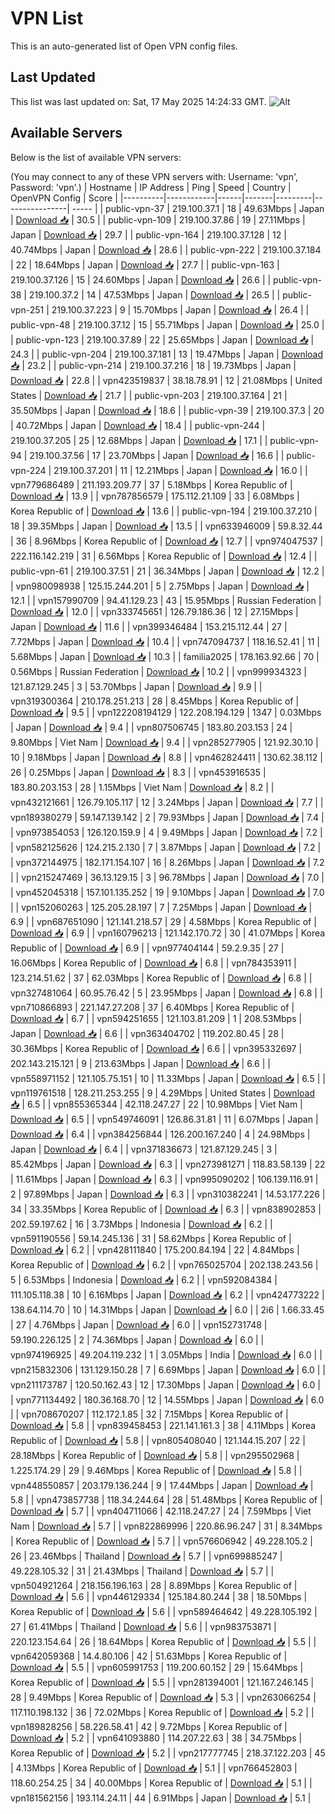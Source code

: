 # VPN List

This is an auto-generated list of Open VPN config files.

## Last Updated

This list was last updated on: Sat, 17 May 2025 14:24:33 GMT.
![Alt](https://repobeats.axiom.co/api/embed/186b98318ef1479477931607c1ad7d823f12451f.svg "Repobeats analytics image")

## Available Servers

Below is the list of available VPN servers:

(You may connect to any of these VPN servers with: Username: 'vpn', Password: 'vpn'.)
| Hostname | IP Address | Ping | Speed | Country | OpenVPN Config | Score |
|----------|------------|------|-------|---------|----------------| ----- |
| public-vpn-37 | 219.100.37.1 | 18 | 49.63Mbps | Japan | [Download 📥](./configs/server_0_JP.ovpn) | 30.5 |
| public-vpn-109 | 219.100.37.86 | 19 | 27.11Mbps | Japan | [Download 📥](./configs/server_1_JP.ovpn) | 29.7 |
| public-vpn-164 | 219.100.37.128 | 12 | 40.74Mbps | Japan | [Download 📥](./configs/server_2_JP.ovpn) | 28.6 |
| public-vpn-222 | 219.100.37.184 | 22 | 18.64Mbps | Japan | [Download 📥](./configs/server_3_JP.ovpn) | 27.7 |
| public-vpn-163 | 219.100.37.126 | 15 | 24.60Mbps | Japan | [Download 📥](./configs/server_4_JP.ovpn) | 26.6 |
| public-vpn-38 | 219.100.37.2 | 14 | 47.53Mbps | Japan | [Download 📥](./configs/server_5_JP.ovpn) | 26.5 |
| public-vpn-251 | 219.100.37.223 | 9 | 15.70Mbps | Japan | [Download 📥](./configs/server_6_JP.ovpn) | 26.4 |
| public-vpn-48 | 219.100.37.12 | 15 | 55.71Mbps | Japan | [Download 📥](./configs/server_7_JP.ovpn) | 25.0 |
| public-vpn-123 | 219.100.37.89 | 22 | 25.65Mbps | Japan | [Download 📥](./configs/server_8_JP.ovpn) | 24.3 |
| public-vpn-204 | 219.100.37.181 | 13 | 19.47Mbps | Japan | [Download 📥](./configs/server_9_JP.ovpn) | 23.2 |
| public-vpn-214 | 219.100.37.216 | 18 | 19.73Mbps | Japan | [Download 📥](./configs/server_10_JP.ovpn) | 22.8 |
| vpn423519837 | 38.18.78.91 | 12 | 21.08Mbps | United States | [Download 📥](./configs/server_11_US.ovpn) | 21.7 |
| public-vpn-203 | 219.100.37.164 | 21 | 35.50Mbps | Japan | [Download 📥](./configs/server_12_JP.ovpn) | 18.6 |
| public-vpn-39 | 219.100.37.3 | 20 | 40.72Mbps | Japan | [Download 📥](./configs/server_13_JP.ovpn) | 18.4 |
| public-vpn-244 | 219.100.37.205 | 25 | 12.68Mbps | Japan | [Download 📥](./configs/server_14_JP.ovpn) | 17.1 |
| public-vpn-94 | 219.100.37.56 | 17 | 23.70Mbps | Japan | [Download 📥](./configs/server_15_JP.ovpn) | 16.6 |
| public-vpn-224 | 219.100.37.201 | 11 | 12.21Mbps | Japan | [Download 📥](./configs/server_16_JP.ovpn) | 16.0 |
| vpn779686489 | 211.193.209.77 | 37 | 5.18Mbps | Korea Republic of | [Download 📥](./configs/server_17_KR.ovpn) | 13.9 |
| vpn787856579 | 175.112.21.109 | 33 | 6.08Mbps | Korea Republic of | [Download 📥](./configs/server_18_KR.ovpn) | 13.6 |
| public-vpn-194 | 219.100.37.210 | 18 | 39.35Mbps | Japan | [Download 📥](./configs/server_19_JP.ovpn) | 13.5 |
| vpn633946009 | 59.8.32.44 | 36 | 8.96Mbps | Korea Republic of | [Download 📥](./configs/server_20_KR.ovpn) | 12.7 |
| vpn974047537 | 222.116.142.219 | 31 | 6.56Mbps | Korea Republic of | [Download 📥](./configs/server_21_KR.ovpn) | 12.4 |
| public-vpn-61 | 219.100.37.51 | 21 | 36.34Mbps | Japan | [Download 📥](./configs/server_22_JP.ovpn) | 12.2 |
| vpn980098938 | 125.15.244.201 | 5 | 2.75Mbps | Japan | [Download 📥](./configs/server_23_JP.ovpn) | 12.1 |
| vpn157990709 | 94.41.129.23 | 43 | 15.95Mbps | Russian Federation | [Download 📥](./configs/server_24_RU.ovpn) | 12.0 |
| vpn333745651 | 126.79.186.36 | 12 | 27.15Mbps | Japan | [Download 📥](./configs/server_25_JP.ovpn) | 11.6 |
| vpn399346484 | 153.215.112.44 | 27 | 7.72Mbps | Japan | [Download 📥](./configs/server_26_JP.ovpn) | 10.4 |
| vpn747094737 | 118.16.52.41 | 11 | 5.68Mbps | Japan | [Download 📥](./configs/server_27_JP.ovpn) | 10.3 |
| familia2025 | 178.163.92.66 | 70 | 0.56Mbps | Russian Federation | [Download 📥](./configs/server_28_RU.ovpn) | 10.2 |
| vpn999934323 | 121.87.129.245 | 3 | 53.70Mbps | Japan | [Download 📥](./configs/server_29_JP.ovpn) | 9.9 |
| vpn319300364 | 210.178.251.213 | 28 | 8.45Mbps | Korea Republic of | [Download 📥](./configs/server_30_KR.ovpn) | 9.5 |
| vpn122208194129 | 122.208.194.129 | 1347 | 0.03Mbps | Japan | [Download 📥](./configs/server_31_JP.ovpn) | 9.4 |
| vpn807506745 | 183.80.203.153 | 24 | 9.80Mbps | Viet Nam | [Download 📥](./configs/server_32_VN.ovpn) | 9.4 |
| vpn285277905 | 121.92.30.10 | 10 | 9.18Mbps | Japan | [Download 📥](./configs/server_33_JP.ovpn) | 8.8 |
| vpn462824411 | 130.62.38.112 | 26 | 0.25Mbps | Japan | [Download 📥](./configs/server_34_JP.ovpn) | 8.3 |
| vpn453916535 | 183.80.203.153 | 28 | 1.15Mbps | Viet Nam | [Download 📥](./configs/server_35_VN.ovpn) | 8.2 |
| vpn432121661 | 126.79.105.117 | 12 | 3.24Mbps | Japan | [Download 📥](./configs/server_36_JP.ovpn) | 7.7 |
| vpn189380279 | 59.147.139.142 | 2 | 79.93Mbps | Japan | [Download 📥](./configs/server_37_JP.ovpn) | 7.4 |
| vpn973854053 | 126.120.159.9 | 4 | 9.49Mbps | Japan | [Download 📥](./configs/server_38_JP.ovpn) | 7.2 |
| vpn582125626 | 124.215.2.130 | 7 | 3.87Mbps | Japan | [Download 📥](./configs/server_39_JP.ovpn) | 7.2 |
| vpn372144975 | 182.171.154.107 | 16 | 8.26Mbps | Japan | [Download 📥](./configs/server_40_JP.ovpn) | 7.2 |
| vpn215247469 | 36.13.129.15 | 3 | 96.78Mbps | Japan | [Download 📥](./configs/server_41_JP.ovpn) | 7.0 |
| vpn452045318 | 157.101.135.252 | 19 | 9.10Mbps | Japan | [Download 📥](./configs/server_42_JP.ovpn) | 7.0 |
| vpn152060263 | 125.205.28.197 | 7 | 7.25Mbps | Japan | [Download 📥](./configs/server_43_JP.ovpn) | 6.9 |
| vpn687651090 | 121.141.218.57 | 29 | 4.58Mbps | Korea Republic of | [Download 📥](./configs/server_44_KR.ovpn) | 6.9 |
| vpn160796213 | 121.142.170.72 | 30 | 41.07Mbps | Korea Republic of | [Download 📥](./configs/server_45_KR.ovpn) | 6.9 |
| vpn977404144 | 59.2.9.35 | 27 | 16.06Mbps | Korea Republic of | [Download 📥](./configs/server_46_KR.ovpn) | 6.8 |
| vpn784353911 | 123.214.51.62 | 37 | 62.03Mbps | Korea Republic of | [Download 📥](./configs/server_47_KR.ovpn) | 6.8 |
| vpn327481064 | 60.95.76.42 | 5 | 23.95Mbps | Japan | [Download 📥](./configs/server_48_JP.ovpn) | 6.8 |
| vpn710866893 | 221.147.27.208 | 37 | 6.40Mbps | Korea Republic of | [Download 📥](./configs/server_49_KR.ovpn) | 6.7 |
| vpn594251655 | 121.103.81.209 | 1 | 208.53Mbps | Japan | [Download 📥](./configs/server_50_JP.ovpn) | 6.6 |
| vpn363404702 | 119.202.80.45 | 28 | 30.36Mbps | Korea Republic of | [Download 📥](./configs/server_51_KR.ovpn) | 6.6 |
| vpn395332697 | 202.143.215.121 | 9 | 213.63Mbps | Japan | [Download 📥](./configs/server_52_JP.ovpn) | 6.6 |
| vpn558971152 | 121.105.75.151 | 10 | 11.33Mbps | Japan | [Download 📥](./configs/server_53_JP.ovpn) | 6.5 |
| vpn119761518 | 128.211.253.255 | 9 | 4.29Mbps | United States | [Download 📥](./configs/server_54_US.ovpn) | 6.5 |
| vpn855365344 | 42.118.247.27 | 22 | 10.98Mbps | Viet Nam | [Download 📥](./configs/server_55_VN.ovpn) | 6.5 |
| vpn549746091 | 126.86.31.81 | 11 | 6.07Mbps | Japan | [Download 📥](./configs/server_56_JP.ovpn) | 6.4 |
| vpn384256844 | 126.200.167.240 | 4 | 24.98Mbps | Japan | [Download 📥](./configs/server_57_JP.ovpn) | 6.4 |
| vpn371836673 | 121.87.129.245 | 3 | 85.42Mbps | Japan | [Download 📥](./configs/server_58_JP.ovpn) | 6.3 |
| vpn273981271 | 118.83.58.139 | 22 | 11.61Mbps | Japan | [Download 📥](./configs/server_59_JP.ovpn) | 6.3 |
| vpn995090202 | 106.139.116.91 | 2 | 97.89Mbps | Japan | [Download 📥](./configs/server_60_JP.ovpn) | 6.3 |
| vpn310382241 | 14.53.177.226 | 34 | 33.35Mbps | Korea Republic of | [Download 📥](./configs/server_61_KR.ovpn) | 6.3 |
| vpn838902853 | 202.59.197.62 | 16 | 3.73Mbps | Indonesia | [Download 📥](./configs/server_62_ID.ovpn) | 6.2 |
| vpn591190556 | 59.14.245.136 | 31 | 58.62Mbps | Korea Republic of | [Download 📥](./configs/server_63_KR.ovpn) | 6.2 |
| vpn428111840 | 175.200.84.194 | 22 | 4.84Mbps | Korea Republic of | [Download 📥](./configs/server_64_KR.ovpn) | 6.2 |
| vpn765025704 | 202.138.243.56 | 5 | 6.53Mbps | Indonesia | [Download 📥](./configs/server_65_ID.ovpn) | 6.2 |
| vpn592084384 | 111.105.118.38 | 10 | 6.16Mbps | Japan | [Download 📥](./configs/server_66_JP.ovpn) | 6.2 |
| vpn424773222 | 138.64.114.70 | 10 | 14.31Mbps | Japan | [Download 📥](./configs/server_67_JP.ovpn) | 6.0 |
| 2i6 | 1.66.33.45 | 27 | 4.76Mbps | Japan | [Download 📥](./configs/server_68_JP.ovpn) | 6.0 |
| vpn152731748 | 59.190.226.125 | 2 | 74.36Mbps | Japan | [Download 📥](./configs/server_69_JP.ovpn) | 6.0 |
| vpn974196925 | 49.204.119.232 | 1 | 3.05Mbps | India | [Download 📥](./configs/server_70_IN.ovpn) | 6.0 |
| vpn215832306 | 131.129.150.28 | 7 | 6.69Mbps | Japan | [Download 📥](./configs/server_71_JP.ovpn) | 6.0 |
| vpn211173787 | 120.50.162.43 | 12 | 17.30Mbps | Japan | [Download 📥](./configs/server_72_JP.ovpn) | 6.0 |
| vpn771134492 | 180.36.168.70 | 12 | 14.55Mbps | Japan | [Download 📥](./configs/server_73_JP.ovpn) | 6.0 |
| vpn708670207 | 112.172.1.85 | 32 | 7.15Mbps | Korea Republic of | [Download 📥](./configs/server_74_KR.ovpn) | 5.8 |
| vpn839458453 | 221.141.161.3 | 38 | 4.11Mbps | Korea Republic of | [Download 📥](./configs/server_75_KR.ovpn) | 5.8 |
| vpn805408040 | 121.144.15.207 | 22 | 28.18Mbps | Korea Republic of | [Download 📥](./configs/server_76_KR.ovpn) | 5.8 |
| vpn295502968 | 1.225.174.29 | 29 | 9.46Mbps | Korea Republic of | [Download 📥](./configs/server_77_KR.ovpn) | 5.8 |
| vpn448550857 | 203.179.136.244 | 9 | 17.44Mbps | Japan | [Download 📥](./configs/server_78_JP.ovpn) | 5.8 |
| vpn473857738 | 118.34.244.64 | 28 | 51.48Mbps | Korea Republic of | [Download 📥](./configs/server_79_KR.ovpn) | 5.7 |
| vpn404711066 | 42.118.247.27 | 24 | 7.59Mbps | Viet Nam | [Download 📥](./configs/server_80_VN.ovpn) | 5.7 |
| vpn822869996 | 220.86.96.247 | 31 | 8.34Mbps | Korea Republic of | [Download 📥](./configs/server_81_KR.ovpn) | 5.7 |
| vpn576606942 | 49.228.105.2 | 26 | 23.46Mbps | Thailand | [Download 📥](./configs/server_82_TH.ovpn) | 5.7 |
| vpn699885247 | 49.228.105.32 | 31 | 21.43Mbps | Thailand | [Download 📥](./configs/server_83_TH.ovpn) | 5.7 |
| vpn504921264 | 218.156.196.163 | 28 | 8.89Mbps | Korea Republic of | [Download 📥](./configs/server_84_KR.ovpn) | 5.6 |
| vpn446129334 | 125.184.80.244 | 38 | 18.50Mbps | Korea Republic of | [Download 📥](./configs/server_85_KR.ovpn) | 5.6 |
| vpn589464642 | 49.228.105.192 | 27 | 61.41Mbps | Thailand | [Download 📥](./configs/server_86_TH.ovpn) | 5.6 |
| vpn983753871 | 220.123.154.64 | 26 | 18.64Mbps | Korea Republic of | [Download 📥](./configs/server_87_KR.ovpn) | 5.5 |
| vpn642059368 | 14.4.80.106 | 42 | 51.63Mbps | Korea Republic of | [Download 📥](./configs/server_88_KR.ovpn) | 5.5 |
| vpn605991753 | 119.200.60.152 | 29 | 15.64Mbps | Korea Republic of | [Download 📥](./configs/server_89_KR.ovpn) | 5.5 |
| vpn281394001 | 121.167.246.145 | 28 | 9.49Mbps | Korea Republic of | [Download 📥](./configs/server_90_KR.ovpn) | 5.3 |
| vpn263066254 | 117.110.198.132 | 36 | 72.02Mbps | Korea Republic of | [Download 📥](./configs/server_91_KR.ovpn) | 5.2 |
| vpn189828256 | 58.226.58.41 | 42 | 9.72Mbps | Korea Republic of | [Download 📥](./configs/server_92_KR.ovpn) | 5.2 |
| vpn641093880 | 114.207.22.63 | 38 | 34.75Mbps | Korea Republic of | [Download 📥](./configs/server_93_KR.ovpn) | 5.2 |
| vpn217777745 | 218.37.122.203 | 45 | 4.13Mbps | Korea Republic of | [Download 📥](./configs/server_94_KR.ovpn) | 5.1 |
| vpn766452803 | 118.60.254.25 | 34 | 40.00Mbps | Korea Republic of | [Download 📥](./configs/server_95_KR.ovpn) | 5.1 |
| vpn181562156 | 193.114.24.11 | 44 | 6.91Mbps | Japan | [Download 📥](./configs/server_96_JP.ovpn) | 5.1 |
